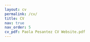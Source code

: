 ```yaml
---
layout: cv
permalink: /cv/
title: CV
nav: true
nav_order: 5
cv_pdf: Paola Pesantez CV Website.pdf
---
```

